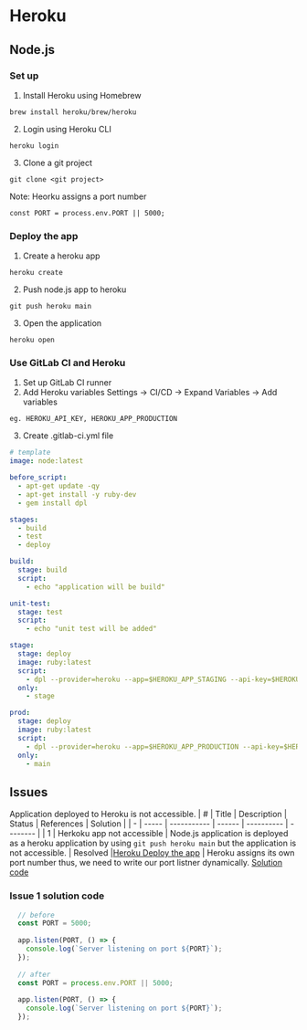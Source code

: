 # Heroku

## Node.js
### Set up
  1. Install Heroku using Homebrew
  ```
  brew install heroku/brew/heroku
  ```
  2. Login using Heroku CLI
  ```
  heroku login
  ```
  3. Clone a git project
  ```
  git clone <git project>
  ```
  
  Note: Heorku assigns a port number
  ```
  const PORT = process.env.PORT || 5000;
  ```
  
### Deploy the app
  1. Create a heroku app
  ```
  heroku create
  ```
  2. Push node.js app to heroku
  ```
  git push heroku main
  ```
  3. Open the application
  ```
  heroku open
  ```

### Use GitLab CI and Heroku
  1. Set up GitLab CI runner
  2. Add Heroku variables
    Settings -> CI/CD -> Expand Variables -> Add variables
    
    eg. HEROKU_API_KEY, HEROKU_APP_PRODUCTION
  3. Create .gitlab-ci.yml file
  ```yaml
  # template
  image: node:latest

  before_script:
    - apt-get update -qy
    - apt-get install -y ruby-dev
    - gem install dpl

  stages:
    - build
    - test
    - deploy

  build:
    stage: build
    script:
      - echo "application will be build"

  unit-test:
    stage: test
    script:
      - echo "unit test will be added" 

  stage:
    stage: deploy
    image: ruby:latest
    script:
      - dpl --provider=heroku --app=$HEROKU_APP_STAGING --api-key=$HEROKU_API_KEY
    only:
      - stage

  prod:
    stage: deploy
    image: ruby:latest
    script:
      - dpl --provider=heroku --app=$HEROKU_APP_PRODUCTION --api-key=$HEROKU_API_KEY
    only:
      - main
  ```
## Issues

Application deployed to Heroku is not accessible.
| # | Title | Description | Status | References | Solution |
| - | ----- | ----------- | ------ | ---------- | -------- |
| 1 | Herkoku app not accessible | Node.js application is deployed as a heroku application by using ```git push heroku main``` but the application is not accessible. | Resolved |[Heroku Deploy the app](https://devcenter.heroku.com/articles/getting-started-with-nodejs#deploy-the-app) | Heroku assigns its own port number thus, we need to write our port listner dynamically. [Solution code](#issue-1-solution-code)

### Issue 1 solution code
```javascript
  // before
  const PORT = 5000;
  
  app.listen(PORT, () => {
    console.log(`Server listening on port ${PORT}`);
  });
  
  // after
  const PORT = process.env.PORT || 5000;
  
  app.listen(PORT, () => {
    console.log(`Server listening on port ${PORT}`);
  });
```
